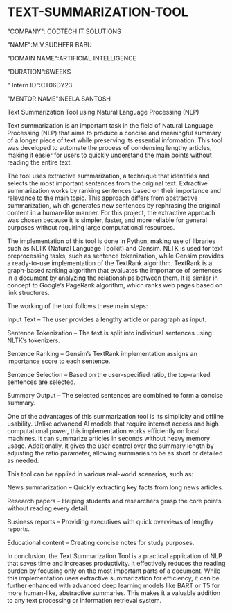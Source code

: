 # TEXT-SUMMARIZATION-TOOL

"COMPANY": CODTECH IT SOLUTIONS

"NAME":M.V.SUDHEER BABU

"DOMAIN NAME":ARTIFICIAL INTELLIGENCE

"DURATION":6WEEKS

" Intern ID":CT06DY23

"MENTOR NAME":NEELA SANTOSH

Text Summarization Tool using Natural Language Processing (NLP)

Text summarization is an important task in the field of Natural Language Processing (NLP) that aims to produce a concise and meaningful summary of a longer piece of text while preserving its essential information. This tool was developed to automate the process of condensing lengthy articles, making it easier for users to quickly understand the main points without reading the entire text.

The tool uses extractive summarization, a technique that identifies and selects the most important sentences from the original text. Extractive summarization works by ranking sentences based on their importance and relevance to the main topic. This approach differs from abstractive summarization, which generates new sentences by rephrasing the original content in a human-like manner. For this project, the extractive approach was chosen because it is simpler, faster, and more reliable for general purposes without requiring large computational resources.

The implementation of this tool is done in Python, making use of libraries such as NLTK (Natural Language Toolkit) and Gensim. NLTK is used for text preprocessing tasks, such as sentence tokenization, while Gensim provides a ready-to-use implementation of the TextRank algorithm. TextRank is a graph-based ranking algorithm that evaluates the importance of sentences in a document by analyzing the relationships between them. It is similar in concept to Google’s PageRank algorithm, which ranks web pages based on link structures.

The working of the tool follows these main steps:

Input Text – The user provides a lengthy article or paragraph as input.

Sentence Tokenization – The text is split into individual sentences using NLTK’s tokenizers.

Sentence Ranking – Gensim’s TextRank implementation assigns an importance score to each sentence.

Sentence Selection – Based on the user-specified ratio, the top-ranked sentences are selected.

Summary Output – The selected sentences are combined to form a concise summary.

One of the advantages of this summarization tool is its simplicity and offline usability. Unlike advanced AI models that require internet access and high computational power, this implementation works efficiently on local machines. It can summarize articles in seconds without heavy memory usage. Additionally, it gives the user control over the summary length by adjusting the ratio parameter, allowing summaries to be as short or detailed as needed.

This tool can be applied in various real-world scenarios, such as:

News summarization – Quickly extracting key facts from long news articles.

Research papers – Helping students and researchers grasp the core points without reading every detail.

Business reports – Providing executives with quick overviews of lengthy reports.

Educational content – Creating concise notes for study purposes.

In conclusion, the Text Summarization Tool is a practical application of NLP that saves time and increases productivity. It effectively reduces the reading burden by focusing only on the most important parts of a document. While this implementation uses extractive summarization for efficiency, it can be further enhanced with advanced deep learning models like BART or T5 for more human-like, abstractive summaries. This makes it a valuable addition to any text processing or information retrieval system.
